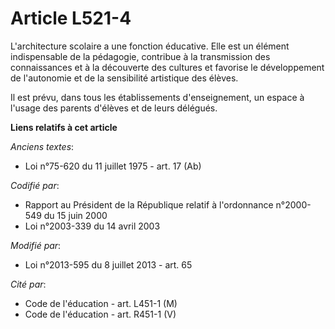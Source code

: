 # Article L521-4

L'architecture scolaire a une fonction éducative. Elle est un élément indispensable de la pédagogie, contribue à la
transmission des connaissances et à la découverte des cultures et favorise le développement de l'autonomie et de la
sensibilité artistique des élèves.

Il est prévu, dans tous les établissements d'enseignement, un espace à l'usage des parents d'élèves et de leurs délégués.

**Liens relatifs à cet article**

_Anciens textes_:

  - Loi n°75-620 du 11 juillet 1975 - art. 17 (Ab)

_Codifié par_:

  - Rapport au Président de la République relatif à l'ordonnance n°2000-549 du 15 juin 2000
  - Loi n°2003-339 du 14 avril 2003

_Modifié par_:

  - Loi n°2013-595 du 8 juillet 2013 - art. 65

_Cité par_:

  - Code de l'éducation - art. L451-1 (M)
  - Code de l'éducation - art. R451-1 (V)
